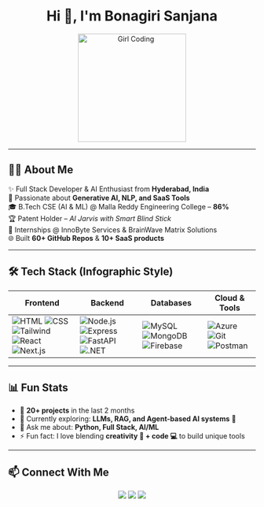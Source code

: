 <h1 align="center">Hi 👋, I'm Bonagiri Sanjana</h1>  

<p align="center">
  <!-- Girl coding illustration -->
  <img src="https://cdn-icons-png.flaticon.com/512/9191/9191030.png" width="220" alt="Girl Coding"/>
</p>  

---

## 👩‍💻 About Me  
✨ Full Stack Developer & AI Enthusiast from **Hyderabad, India**  
🚀 Passionate about **Generative AI, NLP, and SaaS Tools**  
🎓 B.Tech CSE (AI & ML) @ Malla Reddy Engineering College – **86%**  
🏆 Patent Holder – *AI Jarvis with Smart Blind Stick*  
💼 Internships @ InnoByte Services & BrainWave Matrix Solutions  
🌐 Built **60+ GitHub Repos** & **10+ SaaS products**  

---

## 🛠️ Tech Stack (Infographic Style)  

| **Frontend** | **Backend** | **Databases** | **Cloud & Tools** |
|--------------|-------------|---------------|-------------------|
| ![HTML](https://img.shields.io/badge/-HTML5-E34F26?logo=html5&logoColor=white) ![CSS](https://img.shields.io/badge/-CSS3-1572B6?logo=css3&logoColor=white) ![Tailwind](https://img.shields.io/badge/-TailwindCSS-38B2AC?logo=tailwind-css&logoColor=white) ![React](https://img.shields.io/badge/-React-61DAFB?logo=react&logoColor=black) ![Next.js](https://img.shields.io/badge/-Next.js-000000?logo=next.js&logoColor=white) | ![Node.js](https://img.shields.io/badge/-Node.js-339933?logo=node.js&logoColor=white) ![Express](https://img.shields.io/badge/-Express-000000?logo=express&logoColor=white) ![FastAPI](https://img.shields.io/badge/-FastAPI-009688?logo=fastapi&logoColor=white) ![.NET](https://img.shields.io/badge/-.NET-512BD4?logo=dotnet&logoColor=white) | ![MySQL](https://img.shields.io/badge/-MySQL-4479A1?logo=mysql&logoColor=white) ![MongoDB](https://img.shields.io/badge/-MongoDB-47A248?logo=mongodb&logoColor=white) ![Firebase](https://img.shields.io/badge/-Firebase-FFCA28?logo=firebase&logoColor=black) | ![Azure](https://img.shields.io/badge/-Azure-0078D4?logo=microsoft-azure&logoColor=white) ![Git](https://img.shields.io/badge/-Git-F05032?logo=git&logoColor=white) ![Postman](https://img.shields.io/badge/-Postman-FF6C37?logo=postman&logoColor=white) |

---

## 📊 Fun Stats  

- 🔭 **20+ projects** in the last 2 months  
- 🌱 Currently exploring: **LLMs, RAG, and Agent-based AI systems** 🤖  
- 💬 Ask me about: **Python, Full Stack, AI/ML**  
- ⚡ Fun fact: I love blending **creativity 🎨 + code 💻** to build unique tools  

---

## 📫 Connect With Me  

<p align="center">
  <a href="https://linkedin.com/in/sanjana-bonagiri"><img src="https://img.shields.io/badge/-LinkedIn-0077B5?logo=linkedin&logoColor=white" /></a>
  <a href="https://github.com/Sanjanabonagiri16"><img src="https://img.shields.io/badge/-GitHub-181717?logo=github&logoColor=white" /></a>
  <a href="https://sanjanabonagiri.online"><img src="https://img.shields.io/badge/-Portfolio-000000?logo=vercel&logoColor=white" /></a>
</p>  
